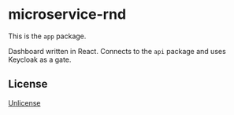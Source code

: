 # microservice-rnd

This is the `app` package.

Dashboard written in React. Connects to the `api` package and uses Keycloak as a gate.

## License

[Unlicense](./UNLICENSE)

